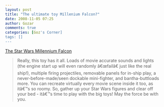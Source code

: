 ```yaml
---
layout: post
title: "The ultimate toy Millenium Falcon?"
date: 2008-11-05 07:25
author: Gozar
comments: true
categories: [Goz's Corner]
tags: []
---
```

<a href="http://www.gadgettastic.com/2008/11/03/the-star-wars-millennium-falcon/">The Star Wars Millennium Falcon</a><br /><blockquote>Really, this toy has it all. Loads of movie accurate sounds and lights (the engine start up will even randomly â€œfailâ€ just like the real ship!), multiple firing projectiles, removable panels for in-ship play, a never-before-made/seen dockable mini-fighter, and bantha-buttloads more. You can recreate virtually every movie scene inside it too, as itâ€™s so roomy. So, gather up your Star Wars figures and clear off your bed - itâ€™s time to play with the big toys! May the force be with you.</blockquote>
